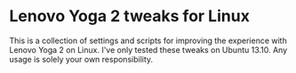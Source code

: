 # Lenovo Yoga 2 tweaks for Linux

This is a collection of settings and scripts for improving the experience with Lenovo Yoga 2 on Linux. I've only tested these tweaks on Ubuntu 13.10. Any usage is solely your own responsibility.
